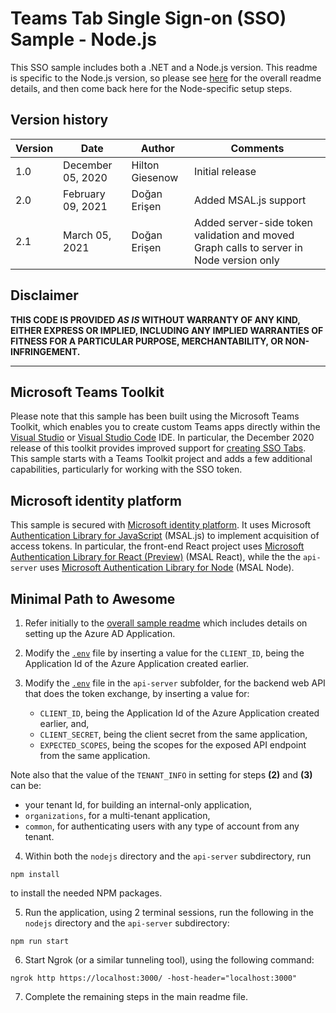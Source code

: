 # Teams Tab Single Sign-on (SSO) Sample - Node.js

This SSO sample includes both a .NET and a Node.js version. This readme is specific to the Node.js version, so please see [here](../../) for the overall readme details, and then come back here for the Node-specific setup steps.

## Version history

Version|Date|Author|Comments
-------|----|----|--------
1.0|December 05, 2020|Hilton Giesenow|Initial release
2.0|February 09, 2021|Doğan Erişen|Added MSAL.js support
2.1|March 05, 2021|Doğan Erişen|Added server-side token validation and moved Graph calls to server in Node version only

## Disclaimer

**THIS CODE IS PROVIDED *AS IS* WITHOUT WARRANTY OF ANY KIND, EITHER EXPRESS OR IMPLIED, INCLUDING ANY IMPLIED WARRANTIES OF FITNESS FOR A PARTICULAR PURPOSE, MERCHANTABILITY, OR NON-INFRINGEMENT.**

---

## Microsoft Teams Toolkit

Please note that this sample has been built using the Microsoft Teams Toolkit, which enables you to create custom Teams apps directly within the [Visual Studio](https://docs.microsoft.com/microsoftteams/platform/toolkit/visual-studio-overview) or [Visual Studio Code](https://docs.microsoft.com/microsoftteams/platform/toolkit/visual-studio-code-overview) IDE. In particular, the December 2020 release of this toolkit provides improved support for [creating SSO Tabs](https://docs.microsoft.com/microsoftteams/platform/toolkit/visual-studio-code-tab-sso). This sample starts with a Teams Toolkit project and adds a few additional capabilities, particularly for working with the SSO token.

## Microsoft identity platform

This sample is secured with [Microsoft identity platform](https://docs.microsoft.com/azure/active-directory/develop/). It uses Microsoft [Authentication Library for JavaScript](https://github.com/AzureAD/microsoft-authentication-library-for-js) (MSAL.js) to implement acquisition of access tokens. In particular, the front-end React project uses [Microsoft Authentication Library for React (Preview)](https://github.com/AzureAD/microsoft-authentication-library-for-js/tree/dev/lib/msal-react) (MSAL React), while the the `api-server` uses [Microsoft Authentication Library for Node](https://github.com/AzureAD/microsoft-authentication-library-for-js/tree/dev/lib/msal-node) (MSAL Node).

## Minimal Path to Awesome

1. Refer initially to the [overall sample readme](../../) which includes details on setting up the Azure AD Application.

2. Modify the [`.env`](./.env) file by inserting a value for the `CLIENT_ID`, being the Application Id of the Azure Application created earlier.

3. Modify the [`.env`](./api-server/.env) file in the `api-server` subfolder, for the backend web API that does the token exchange, by inserting a value for:
    - `CLIENT_ID`, being the Application Id of the Azure Application created earlier, and,
    - `CLIENT_SECRET`, being the client secret from the same application,
    - `EXPECTED_SCOPES`, being the scopes for the exposed API endpoint from the same application.

Note also that the value of the `TENANT_INFO` in setting for steps **(2)** and **(3)** can be:

- your tenant Id, for building an internal-only application,
- `organizations`, for a multi-tenant application,
- `common`, for authenticating users with any type of account from any tenant.

4. Within both the `nodejs` directory and the `api-server` subdirectory, run

```shell
npm install
```

to install the needed NPM packages.

5. Run the application, using 2 terminal sessions, run the following in the `nodejs` directory and the `api-server` subdirectory:

```shell
npm run start
```

6. Start Ngrok (or a similar tunneling tool), using the following command:

```shell
ngrok http https://localhost:3000/ -host-header="localhost:3000"
```

7. Complete the remaining steps in the main readme file.
